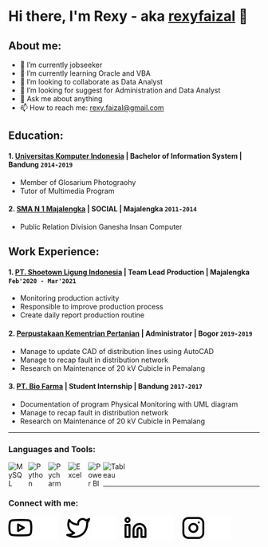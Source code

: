 # Hi there, I'm Rexy - aka [rexyfaizal](https://www.youtube.com/channel/UC22xix7qvwpYWnSQ5QEYtAQ) 👋
## About me:
- 🔭 I’m currently jobseeker
- 🌱 I’m currently learning Oracle and VBA
- 👯 I’m looking to collaborate as Data Analyst
- 🤔 I’m looking for suggest for Administration and Data Analyst
- 💬 Ask me about anything
- 📫 How to reach me: rexy.faizal@gmail.com

## Education:

#### 1. [Universitas Komputer Indonesia](https://www.unikom.ac.id) | Bachelor of Information System | Bandung `2014-2019`
   - Member of Glosarium Photograohy
   - Tutor of Multimedia Program
 #### 2. [SMA N 1 Majalengka](https://www.smansa-mjl.sch.id) | SOCIAL | Majalengka `2011-2014`
   - Public Relation Division Ganesha Insan Computer

## Work Experience:
#### 1. [PT. Shoetown Ligung Indonesia](https://www.stg-id.co.id) | Team Lead Production | Majalengka `Feb'2020 - Mar'2021`
   - Monitoring production activity
   - Responsible to improve production process
   - Create daily report production routine
#### 2. [Perpustakaan Kementrian Pertanian](https://perpustakaan.pertanian.go.id/) | Administrator | Bogor `2019-2019`
   - Manage to update CAD of distribution lines using AutoCAD
   - Manage to recap fault in distribution network
   - Research on Maintenance of 20 kV Cubicle in Pemalang
#### 3. [PT. Bio Farma](https://biofarma.co.id) | Student Internship | Bandung `2017-2017`
   - Documentation of program Physical Monitoring with UML diagram
   - Manage to recap fault in distribution network
   - Research on Maintenance of 20 kV Cubicle in Pemalang
---

### Languages and Tools:

[<img align="left" alt="MySQL" width="30px" src="https://cdn.jsdelivr.net/gh/devicons/devicon/icons/mysql/mysql-original.svg" style="padding-right:10px;" />][webdev]
[<img align="left" alt="Python" width="30px" src="https://upload.wikimedia.org/wikipedia/commons/thumb/c/c3/Python-logo-notext.svg/110px-Python-logo-notext.svg.png?20100317150552" style="padding-right:10px;" />][webdev]
[<img align="left" alt="Pycharm" width="30px" src="https://upload.wikimedia.org/wikipedia/commons/thumb/1/1d/PyCharm_Icon.svg/220px-PyCharm_Icon.svg.png" style="padding-right:10px;" />][webdev]
[<img align="left" alt="Excel" width="30px" src="https://is2-ssl.mzstatic.com/image/thumb/Purple126/v4/a8/fd/5a/a8fd5a84-c6f1-355f-3b9f-6e86598efaa3/XCEL.png/1200x630bb.png" style="padding-right:10px;" />][webdev]
[<img align="left" alt="Power BI" width="30px" src="https://powerbi.microsoft.com/pictures/application-logos/svg/powerbi.svg" style="padding-right:0px;" />][webdev]
[<img align="left" alt="Tableau" width="50px" src="https://logos-world.net/wp-content/uploads/2021/10/Tableau-Symbol.png" style="padding-right:10px;" />][webdev]

<br />
<br />

---
### Connect with me:

[![website](./img/youtube-light.svg)](https://www.youtube.com/channel/UC22xix7qvwpYWnSQ5QEYtAQ#gh-light-mode-only)
[![website](./img/youtube-dark.svg)](https://www.youtube.com/channel/UC22xix7qvwpYWnSQ5QEYtAQ#gh-dark-mode-only)
&nbsp;&nbsp;
[![website](./img/twitter-light.svg)](https://twitter.com/rexxxf#gh-light-mode-only)
[![website](./img/twitter-dark.svg)](https://twitter.com/rexxxfn#gh-dark-mode-only)
&nbsp;&nbsp;
[![website](./img/linkedin-light.svg)](https://www.linkedin.com/in/rexyfaizal#gh-light-mode-only)
[![website](./img/linkedin-dark.svg)](https://www.linkedin.com/in/rexyfaizal#gh-dark-mode-only)
&nbsp;&nbsp;
[![website](./img/instagram-light.svg)](https://instagram.com/rxfzl#gh-light-mode-only)
[![website](./img/instagram-dark.svg)](https://instagram.com/rxfzl#gh-dark-mode-only)



[webdev]: https://github.com/rexyfaizal/rexyfaizal
